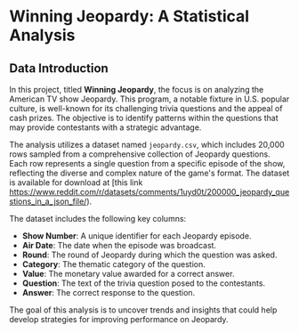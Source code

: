 # Winning Jeopardy: A Statistical Analysis
## Data Introduction

In this project, titled **Winning Jeopardy**, the focus is on analyzing the American TV show Jeopardy. This program, a notable fixture in U.S. popular culture, is well-known for its challenging trivia questions and the appeal of cash prizes. The objective is to identify patterns within the questions that may provide contestants with a strategic advantage.

The analysis utilizes a dataset named `jeopardy.csv`, which includes 20,000 rows sampled from a comprehensive collection of Jeopardy questions. Each row represents a single question from a specific episode of the show, reflecting the diverse and complex nature of the game's format. The dataset is available for download at [this link https://www.reddit.com/r/datasets/comments/1uyd0t/200000_jeopardy_questions_in_a_json_file/). 

The dataset includes the following key columns:

- **Show Number**: A unique identifier for each Jeopardy episode.
- **Air Date**: The date when the episode was broadcast.
- **Round**: The round of Jeopardy during which the question was asked.
- **Category**: The thematic category of the question.
- **Value**: The monetary value awarded for a correct answer.
- **Question**: The text of the trivia question posed to the contestants.
- **Answer**: The correct response to the question.

The goal of this analysis is to uncover trends and insights that could help develop strategies for improving performance on Jeopardy.
